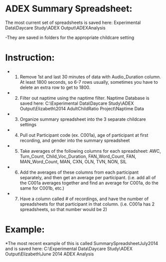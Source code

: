 # ADEX Summary Spreadsheet:
The most current set of spreadsheets is saved here:
Experimental Data\Daycare Study\ADEX Output\ADEXAnalysis

-They are saved in folders for the appropriate childcare setting

# Instruction:
- 1. Remove 1st and last 30 minutes of data with Audio_Duration column. At least 1800 seconds, so 6-7 rows usually, sometimes you have to delete an extra row to get to 1800.
- 2. Filter out naptime using the naptime filter.
  Naptime Database is saved here:
  C:\Experimental Data\Daycare Study\ADEX Output\Elizabeth\2014 AdultChildRatio Project\Naptime Data
- 3. Organize summary spreadsheet into the 3 separate childcare settings
- 4. Pull out Participant code (ex. C001a), age of participant at first recording, and gender into the summary spreadsheet
- 5. Take averages of the following columns for each spreadsheet:
  AWC, Turn_Count, Child_Voc_Duration, FAN_Word_Count, FAN, MAN_Word_Count, MAN, CXN, OLN, TVN, NON, SIL
- 6. Add the averages of these columns from each participant separately, and then get an average per participant. (i.e. add all of the C001a averages together and find an average for C001a, do the same for C001b, etc.)
- 7. Have a column called # of recordings, and have the number of spreadsheets for that participant in that column. (i.e. C001a has 2 spreadsheets, so that number would be 2)

# Example:
*The most recent example of this is called SummarySpreadsheetJuly2014 and is saved here:
C:\Experimental Data\Daycare Study\ADEX Output\Elizabeth\June 2014 ADEX Analysis
